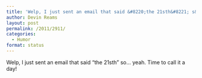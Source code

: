 ```yaml
---
title: 'Welp, I just sent an email that said &#8220;the 21sth&#8221; s&#8230;'
author: Devin Reams
layout: post
permalink: /2011/2911/
categories:
  - Humor
format: status
---
```

Welp, I just sent an email that said &#8220;the 21sth&#8221; so&#8230; yeah. Time to call it a day!